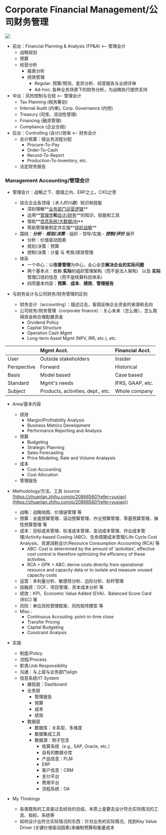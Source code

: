 # Corporate Financial Management/公司财务管理 #

![](https://upload.wikimedia.org/wikipedia/commons/2/20/IFAC_Definition_of_MA.jpg)

- 前台：Financial Planning & Analysis (FP&A) <-- 管理会计
	- 战略规划
	- 预算
	- 经营分析
		- 报表分析
		- 绩效管理
			- Regular: 预算/预测、差异分析、经营报告与业绩评审
			- Ad-hoc: 各种业务场景下的财务分析，为战略执行提供支持
- 中台：风险控制与合规 <-- 管理会计
	- Tax Planning (税务筹划)
	- Internal Audit (内审), Corp. Governance (内控)
	- Treasury (司库、流动性管理)
	- Financing (融资管理)
	- Compliance (企业合规)
- 后台：Controlling (会计)/效率 <-- 财务会计
	- 会计核算：按业务流程分配
		- Procure-To-Pay
		- Order-To-Cash
		- Record-To-Report
		- Production-To-Inventory, etc.
	- 法定财务报告

### Management Accounting/管理会计 ###

- 管理会计：战略之下、围墙之内、ERP之上，CXO之旁
	- 综合企业各领域（*本人的兴趣*）知识和技能
		- 深刻理解**<u>业务部门运营逻辑</u>**
		- 运用**<u>管理学</u>**和**<u>会计/财务</u>**的知识、技能和工具
		- 借助**<u>信息系统/大数据/AI</u>**
		- 帮助管理者制定并实施**<u>组织战略</u>**
	- 围绕：***分析*** - ***规划/决策*** - 组织 - 领导/实施 - ***控制/评价*** 展开
		- 分析：价值驱动因素
		- 规划/决策：预算
		- 控制/决策：计量 与 考核/绩效管理
	- 体系
		- 一个中心：以**改善管理**为中心，全心全意**解决企业的实际问题**
		- 两个基本点：依赖 **实际**的组织管理架构（而不是法人架构） 以及 **实际**管理口径的信息（而不是核算科目体系）
		- 四项基本内容：**预算**、**成本**、**绩效**、**管理报告**

- 与财务会计与公司财务/财务管理的区别
	- 财务会计（accounting）：描述过去，客观反映企业资金的来源和去向
	- 公司财务/财务管理（corporate finance）：关心未来（怎么做），怎么取得资金和合理配置资金
		- Dividend Policy
		- Capital Structure
		- Operation Cash Mgmt
		- Long-term Asset Mgmt (NPV, IRR, etc.), etc.

|        | Mgmt Acct.     | Financial Acct.  |
| :----- |:-------------- | :--------------- |
| User   | Outside stakeholders | Insider |
| Perspective | Forward | Historical |
| Basis | Model based | Case based |
| Standard | Mgmt's needs | IFRS, GAAP, etc. |
| Subject | Products, activities, dept., etc. | Whole company|


- Area/基本内容
	- 绩效
		- Margin/Profitability Analysis
		- Business Metrics Development
		- Performance Reporting and Analysis
	- 预算
		- Budgeting
		- Strategic Planning
		- Sales Forecasting
		- Price Modeling, Rate and Volume Analaysis
	- 成本
		- Cost Accounting
		- Cost Allocation
	- 管理报告

- Methodology/方法、工具 (source: [https://zhuanlan.zhihu.com/p/20866560?refer=yuxiao](https://zhuanlan.zhihu.com/p/20866560?refer=yuxiao))
	- 战略：战略地图、价值链管理 等
	- 预算：全面预算管理、滚动预算管理、作业预算管理、零基预算管理、弹性预算管理 等
	- 成本：目标成本管理、标准成本管理、变动成本管理、作业成本管理/Activity-based Costing (ABC)、生命周期成本管理/Life Cycle Cost Analysis、资源消耗会计/Resource Consumption Accounting (RCA) 等
		- ABC: Cost is determined by the amount of 'activities', effective cost control is therefore optimizing the efficiency of these activities. 
		- RCA = GPK + ABC: derive costs directly from operational resource and capacity data or to isolate and measure unused capacity costs
	- 运营：本利量分析、敏感性分析、边际分析、标杆管理
	- 投融资：DCF、项目管理、资本成本分析 等
	- 绩效：KPI、Economic Value Added (EVA)、Balanced Score Card (BSC) 等
	- 风险：单位风险管理框架、风险矩阵模型 等
	- Misc.:
		- Continuous Accouting: point-in-time close
		- Transfer Pricing
		- Capital Budgeting
		- Constraint Analysis
- 实施
	- 制度/Policy
	- 流程/Process
	- 职责/Job Responsibility
	- 沟通：与上层与业务部门align
	- 信息系统/IT System
		- 展现层：Dashboard
		- 业务层
			- 管理报告
			- 预算
			- 成本
			- 绩效
		- 数据层
			- 数据库：关系型、多维度
			- 数据集成工具
			- 数据源：例子包含
				- 核算系统（e.g., SAP, Oracle, etc.）
				- 自有的数据仓库
				- 产品信息：PLM
				- ERP
				- 客户信息：CRM
				- 支付平台
				- 费用平台
				- 流程系统：OA
- My Thinkings
	- 各类既有的工具是过去经验的总结，本质上是要去设计符合实际情况的工具、指标、系统等
	- 如何设计出符合实际情况的东西：针对业务的实际情况，找到Key Value Driver (关键价值驱动因素)来编制预算和衡量成本
